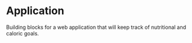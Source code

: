 # Application 
Building blocks for a web application that will keep track of nutritional and caloric goals. 

